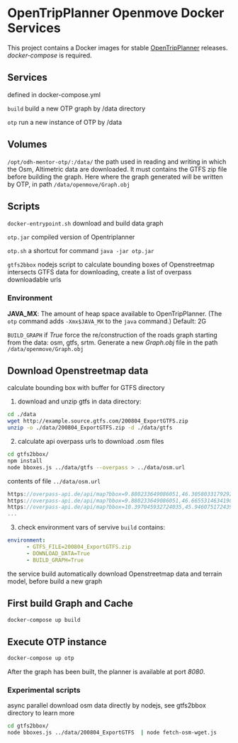 
# OpenTripPlanner Openmove Docker Services

This project contains a Docker images for stable
[OpenTripPlanner](http://opentripplanner.org) releases.
*docker-compose* is required.

## Services

defined in docker-compose.yml

```build``` build a new OTP graph by /data directory

```otp``` run a new instance of OTP by /data

## Volumes

```/opt/odh-mentor-otp/:/data/``` the path used in reading and writing in which the Osm, Altimetric data are downloaded.
It must contains the GTFS zip file before building the graph.
Here where the graph generated will be written by OTP, in path ```/data/openmove/Graph.obj```

## Scripts

```docker-entrypoint.sh``` download and build data graph

```otp.jar``` compiled version of Opentriplanner

```otp.sh``` a shortcut for command `java -jar otp.jar`

```gtfs2bbox``` nodejs script to calculate bounding boxes of Openstreetmap intersects GTFS data for downloading, create a list of overpass downloadable urls


### Environment

**JAVA_MX**: The amount of heap space available to OpenTripPlanner. (The `otp`
             command adds `-Xmx$JAVA_MX` to the `java` command.) Default: 2G

```BUILD_GRAPH``` if *True* force the re/construction of the roads graph starting from the data: osm, gtfs, srtm.
	Generate a new *Graph.obj* file in the path ```/data/openmove/Graph.obj```


## Download Openstreetmap data

calculate bounding box with buffer for GTFS directory

1) download and unzip gtfs in data directory:
```bash
cd ./data
wget http://example.source.gtfs.com/200804_ExportGTFS.zip
unzip -o ./data/200804_ExportGTFS.zip -d ./data/gtfs
```

2) calculate api overpass urls to download .osm files
```bash
cd gtfs2bbox/
npm install
node bboxes.js ../data/gtfs --overpass > ../data/osm.url
```
contents of file ```../data/osm.url```
```javascript
https://overpass-api.de/api/map?bbox=9.880233649086051,46.30580331792924,10.397045932724035,46.66553146341906
https://overpass-api.de/api/map?bbox=9.880233649086051,46.66553146341906,10.397045932724035,47.025259608908875
https://overpass-api.de/api/map?bbox=10.397045932724035,45.94607517243942,10.91385821636202,46.30580331792924
...
```

3) check environment vars of servive ```build``` contains:
```yml
environment:
      - GTFS_FILE=200804_ExportGTFS.zip
      - DOWNLOAD_DATA=True
      - BUILD_GRAPH=True
```
the service build automatically download Openstreetmap data and terrain model, before build a new graph

## First build Graph and Cache

```bash
docker-compose up build
```

## Execute OTP instance

```bash
docker-compose up otp
```

After the graph has been built, the planner is available at port *8080*.


### Experimental scripts

async parallel download osm data directly by nodejs, see gtfs2bbox directory to learn more
```bash
cd gtfs2bbox/
node bboxes.js ../data/200804_ExportGTFS  | node fetch-osm-wget.js
```
